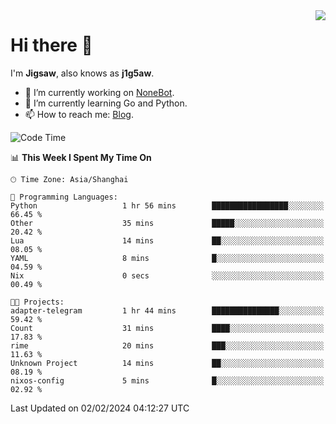 <a href="#">
  <img align="right" src="https://github-readme-stats.vercel.app/api?username=j1g5awi&count_private=true&show_icons=true&title_color=80070B&text_color=B3B3B3&bg_color=212121&icon_color=80070B" />
</a>

# Hi there 👋

I'm **Jigsaw**, also knows as **j1g5aw**.

- 🔭 I’m currently working on [NoneBot](https://github.com/nonebot).
- 🌱 I’m currently learning Go and Python.
- 📫 How to reach me: [Blog](https://blog.maddestroyer.xyz/).

<!--START_SECTION:waka-->
![Code Time](http://img.shields.io/badge/Code%20Time-1%2C359%20hrs%2058%20mins-blue)

📊 **This Week I Spent My Time On** 

```text
🕑︎ Time Zone: Asia/Shanghai

💬 Programming Languages: 
Python                   1 hr 56 mins        █████████████████░░░░░░░░   66.45 % 
Other                    35 mins             █████░░░░░░░░░░░░░░░░░░░░   20.42 % 
Lua                      14 mins             ██░░░░░░░░░░░░░░░░░░░░░░░   08.05 % 
YAML                     8 mins              █░░░░░░░░░░░░░░░░░░░░░░░░   04.59 % 
Nix                      0 secs              ░░░░░░░░░░░░░░░░░░░░░░░░░   00.49 % 

🐱‍💻 Projects: 
adapter-telegram         1 hr 44 mins        ███████████████░░░░░░░░░░   59.42 % 
Count                    31 mins             ████░░░░░░░░░░░░░░░░░░░░░   17.83 % 
rime                     20 mins             ███░░░░░░░░░░░░░░░░░░░░░░   11.63 % 
Unknown Project          14 mins             ██░░░░░░░░░░░░░░░░░░░░░░░   08.19 % 
nixos-config             5 mins              █░░░░░░░░░░░░░░░░░░░░░░░░   02.92 % 
```


 Last Updated on 02/02/2024 04:12:27 UTC
<!--END_SECTION:waka-->
